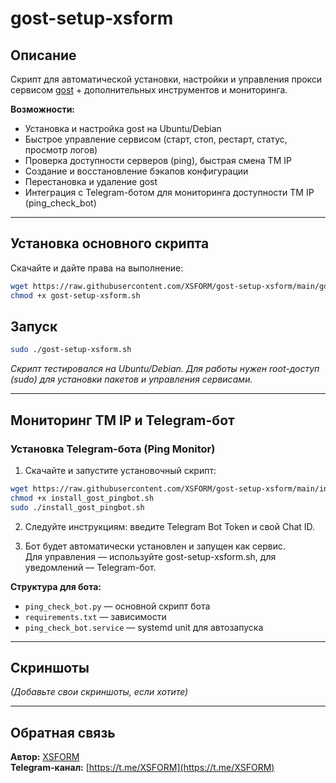 # gost-setup-xsform

## Описание

Скрипт для автоматической установки, настройки и управления прокси сервисом [gost](https://github.com/go-gost/gost) + дополнительных инструментов и мониторинга.

**Возможности:**
- Установка и настройка gost на Ubuntu/Debian
- Быстрое управление сервисом (старт, стоп, рестарт, статус, просмотр логов)
- Проверка доступности серверов (ping), быстрая смена TM IP
- Создание и восстановление бэкапов конфигурации
- Перестановка и удаление gost
- Интеграция с Telegram-ботом для мониторинга доступности TM IP (ping_check_bot)

---

## Установка основного скрипта

Скачайте и дайте права на выполнение:

```bash
wget https://raw.githubusercontent.com/XSFORM/gost-setup-xsform/main/gost-setup-xsform.sh
chmod +x gost-setup-xsform.sh
```

## Запуск

```bash
sudo ./gost-setup-xsform.sh
```

_Скрипт тестировался на Ubuntu/Debian. Для работы нужен root-доступ (sudo) для установки пакетов и управления сервисами._

---

## Мониторинг TM IP и Telegram-бот

### Установка Telegram-бота (Ping Monitor)

1. Скачайте и запустите установочный скрипт:

```bash
wget https://raw.githubusercontent.com/XSFORM/gost-setup-xsform/main/install_gost_pingbot.sh
chmod +x install_gost_pingbot.sh
sudo ./install_gost_pingbot.sh
```

2. Следуйте инструкциям: введите Telegram Bot Token и свой Chat ID.

3. Бот будет автоматически установлен и запущен как сервис.  
   Для управления — используйте gost-setup-xsform.sh, для уведомлений — Telegram-бот.

**Структура для бота:**
- `ping_check_bot.py` — основной скрипт бота
- `requirements.txt` — зависимости
- `ping_check_bot.service` — systemd unit для автозапуска

---

## Скриншоты

_(Добавьте свои скриншоты, если хотите)_

---

## Обратная связь

**Автор:** [XSFORM](https://github.com/XSFORM)  
**Telegram-канал:** [https://t.me/XSFORM](https://t.me/XSFORM)
